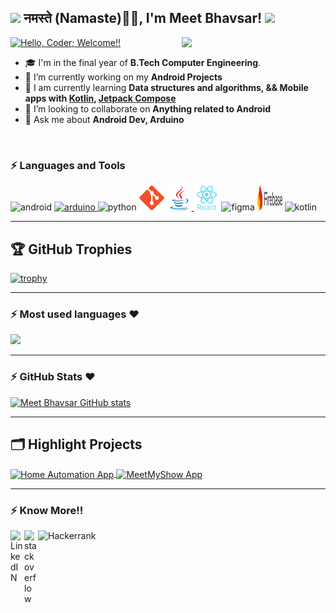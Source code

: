<h2><img src="https://emojis.slackmojis.com/emojis/images/1531849430/4246/blob-sunglasses.gif?1531849430" width="30"/> नमस्ते (Namaste)🙏🏻, I'm Meet Bhavsar! <img src="https://media.giphy.com/media/12oufCB0MyZ1Go/giphy.gif" width="50"></h2>
<img align='right' src="https://media.giphy.com/media/M9gbBd9nbDrOTu1Mqx/giphy.gif" width="230">

[![Hello, Coder; Welcome!!](https://img.shields.io/badge/Hello,Coder!-Welcome-orange.svg?style=flat&logo=github)](https://github.com/meet2602/meet2602/) 
<br>

- 🎓 I'm in the final year of **B.Tech Computer Engineering**.
- 🔭 I’m currently working on my **Android Projects**
- 🧠 I am currently learning **Data structures and algorithms, && Mobile apps with [Kotlin](https://developer.android.com/kotlin), [Jetpack Compose](https://developer.android.com/jetpack/compose/tutorial)**
- 👯 I’m looking to collaborate on **Anything related to Android**
- 💬 Ask me about **Android Dev, Arduino**
<!-- - 📫 How to reach me: **@gmail.com** -->
<!-- - 🎯 I’m focusing on **Tech** -->

<br>

### :zap: Languages and Tools

<p align="left">
<img src="https://raw.githubusercontent.com/gilbarbara/logos/master/logos/android-icon.svg" alt="android" width="40" height="40"/>
 <a href="https://www.arduino.cc/" target="_blank" rel="noreferrer"> <img src="https://cdn.worldvectorlogo.com/logos/arduino-1.svg" alt="arduino" width="40" height="40"/> </a> 
<img src="https://github.com/gilbarbara/logos/blob/master/logos/python.svg" alt="python" width="40" height="40"/>
<img src="https://github.com/devicons/devicon/blob/master/icons/git/git-plain.svg" alt="git" width="40" height="40"/>
<a href="https://www.java.com" target="_blank"> <img src="https://raw.githubusercontent.com/devicons/devicon/master/icons/java/java-original.svg" alt="java" width="40" height="40"/> </a>
 <img src="https://raw.githubusercontent.com/devicons/devicon/master/icons/react/react-original-wordmark.svg" alt="react" width="40" height="40"/>
<img src="https://raw.githubusercontent.com/gilbarbara/logos/master/logos/figma.svg" alt="figma" width="40" height="40"/> 
<img src="https://raw.githubusercontent.com/gilbarbara/logos/master/logos/firebase.svg" alt="Firebase" width="40" height="40"/>
<img src="https://raw.githubusercontent.com/gilbarbara/logos/master/logos/kotlin.svg" alt="kotlin" widht="40" height="40" /></p><hr>

## 🏆 GitHub Trophies
[![trophy](https://github-profile-trophy.vercel.app/?username=meet2602&theme=discord&column=7&margin-w=15&margin-h=5)](https://github.com/meet2602/github-profile-trophy)
<hr>

### :zap: Most used languages ❤️ 

<img  src= "https://github-readme-stats.vercel.app/api/top-langs/?username=meet2602&layout=compact&hide=html&theme=highcontrast">
<hr>

### :zap: GitHub Stats ❤️ 

[![Meet Bhavsar GitHub stats](https://github-readme-stats.vercel.app/api?username=meet2602&theme=dark&show_icons=true)](https://github.com/meet2602/github-readme-stats&)
<br>
<hr>

## 🗂️ Highlight Projects

<a href="https://github.com/meet2602/HomeAutomationApp">
  <img align="center" src="https://github-readme-stats.vercel.app/api/pin/?username=meet2602&repo=HomeAutomationApp&show_icons=true&line_height=27&title_color=6aa6f8&text_color=8a919a&icon_color=6aa6f8&bg_color=22272e" alt="Home Automation App" />
</a>

<a href="https://github.com/meet2602/MeetMyShow">
  <img align="center" src="https://github-readme-stats.vercel.app/api/pin/?username=meet2602&repo=MeetMyShow&show_icons=true&line_height=27&title_color=6aa6f8&text_color=8a919a&icon_color=6aa6f8&bg_color=22272e" alt="MeetMyShow App" />
</a>
<br>
<hr>

### :zap: Know More!! 

<a href="https://www.linkedin.com/in/meet-bhavsar-988b48221/">
  <img align="left" alt="LinkedIN" width="22px" src="https://raw.githubusercontent.com/peterthehan/peterthehan/master/assets/linkedin.svg" />
</a>
<a href="https://stackoverflow.com/users/13082664">
  <img align="left" alt="stackoverflow" width="22px" src="https://raw.githubusercontent.com/rahuldkjain/github-profile-readme-generator/master/src/images/icons/Social/stack-overflow.svg" />
</a>
<a href="https://www.hackerrank.com/meetbhavsar2602?hr_r=1">
  <img align="left" alt="Hackerrank" src="https://img.shields.io/badge/-Hackerrank-2EC866?style=for-the-badge&logo=HackerRank&logoColor=white" />
</a>

